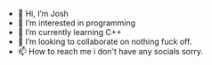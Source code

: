 - 👋 Hi, I’m Josh
- 👀 I’m interested in programming
- 🌱 I’m currently learning C++
- 💞️ I’m looking to collaborate on nothing fuck off.
- 📫 How to reach me i don't have any socials sorry.

<!---
xHakaii/xHakaii is a ✨ special ✨ repository because its `README.md` (this file) appears on your GitHub profile.
You can click the Preview link to take a look at your changes.
--->
